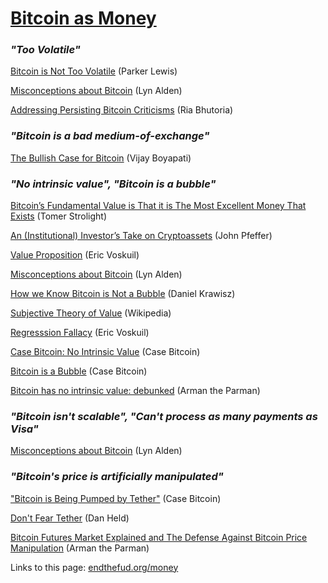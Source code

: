 # [Bitcoin as Money](money)

### *"Too Volatile"*

[Bitcoin is Not Too Volatile](https://nakamotoinstitute.org/mempool/bitcoin-is-not-too-volatile/) (Parker Lewis)

[Misconceptions about Bitcoin](https://www.lynalden.com/misconceptions-about-bitcoin/) (Lyn Alden)

[Addressing Persisting Bitcoin Criticisms](https://www.fidelitydigitalassets.com/articles/addressing-bitcoin-criticisms) (Ria Bhutoria)


### *"Bitcoin is a bad medium-of-exchange"*

[The Bullish Case for Bitcoin](https://nakamotoinstitute.org/mempool/the-bullish-case-for-bitcoin/) (Vijay Boyapati)


### *"No intrinsic value", "Bitcoin is a bubble"*

[Bitcoin’s Fundamental Value is That it is The Most Excellent Money That Exists](https://tomerstrolight.medium.com/bitcoins-fundamental-value-is-that-it-is-the-most-excellent-money-that-exists-24be5e1d6b98) (Tomer Strolight)

[An (Institutional) Investor’s Take on Cryptoassets](https://medium.com/john-pfeffer/an-institutional-investors-take-on-cryptoassets-690421158904)  (John Pfeffer)

[Value Proposition](https://github.com/libbitcoin/libbitcoin-system/wiki/Value-Proposition)  (Eric Voskuil)

[Misconceptions about Bitcoin](https://www.lynalden.com/misconceptions-about-bitcoin/) (Lyn Alden)

[How we Know Bitcoin is Not a Bubble](https://nakamotoinstitute.org/mempool/how-we-know-bitcoin-is-not-a-bubble/) (Daniel Krawisz)

[Subjective Theory of Value](https://en.m.wikipedia.org/wiki/Subjective_theory_of_value) (Wikipedia)

[Regresssion Fallacy](https://github.com/libbitcoin/libbitcoin-system/wiki/Regression-Fallacy) (Eric Voskuil)

[Case Bitcoin: No Intrinsic Value](https://casebitcoin.com/critiques/no-intrinsic-value) (Case Bitcoin)

[Bitcoin is a Bubble](https://casebitcoin.com/critiques/bitcoin-is-a-bubble) (Case Bitcoin)

[Bitcoin has no intrinsic value: debunked](https://bitcoinreserve.com/blog/bitcoin-has-no-intrinsic-value) (Arman the Parman)

### *"Bitcoin isn't scalable", "Can't process as many payments as Visa"*

[Misconceptions about Bitcoin](https://www.lynalden.com/misconceptions-about-bitcoin/) (Lyn Alden)


### *"Bitcoin's price is artificially manipulated"*

["Bitcoin is Being Pumped by Tether"](https://casebitcoin.com/critiques/bitcoin-is-pumped-by-tether) (Case Bitcoin)

[Don't Fear Tether](https://danheld.substack.com/p/dont-fear-tether) (Dan Held)

[Bitcoin Futures Market Explained and The Defense Against Bitcoin Price Manipulation](https://bitcoinmagazine.com/markets/bitcoin-futures-market-explained-price-manipulation) (Arman the Parman)

Links to this page: [endthefud.org/money](https://endthefud.org/money)
